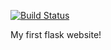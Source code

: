 [![Build Status](https://app.travis-ci.com/veliebm/my_second_website.svg?branch=master)](https://app.travis-ci.com/veliebm/my_second_website)

My first flask website!

